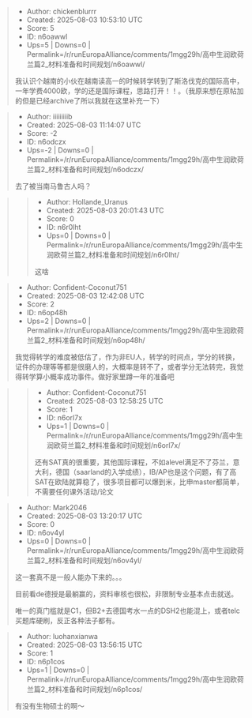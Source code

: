 > - Author: chickenblurrr
> - Created: 2025-08-03 10:53:10 UTC
> - Score: 5
> - ID: n6oawwl
> - Ups=5 | Downs=0 | Permalink=/r/runEuropaAlliance/comments/1mgg29h/高中生润欧荷兰篇2_材料准备和时间规划/n6oawwl/
>
> 我认识个越南的小伙在越南读高一的时候转学转到了斯洛伐克的国际高中，一年学费4000欧，学的还是国际课程，思路打开！！。（我原来想在原帖加的但是已经archive了所以我就在这里补充一下）

> - Author: iiiiiiiiib
> - Created: 2025-08-03 11:14:07 UTC
> - Score: -2
> - ID: n6odczx
> - Ups=-2 | Downs=0 | Permalink=/r/runEuropaAlliance/comments/1mgg29h/高中生润欧荷兰篇2_材料准备和时间规划/n6odczx/
>
> 去了被当南马鲁古人吗？

>> - Author: Hollande_Uranus
>> - Created: 2025-08-03 20:01:43 UTC
>> - Score: 0
>> - ID: n6r0lht
>> - Ups=0 | Downs=0 | Permalink=/r/runEuropaAlliance/comments/1mgg29h/高中生润欧荷兰篇2_材料准备和时间规划/n6r0lht/
>>
>> 这啥

> - Author: Confident-Coconut751
> - Created: 2025-08-03 12:42:08 UTC
> - Score: 2
> - ID: n6op48h
> - Ups=2 | Downs=0 | Permalink=/r/runEuropaAlliance/comments/1mgg29h/高中生润欧荷兰篇2_材料准备和时间规划/n6op48h/
>
> 我觉得转学的难度被低估了，作为非EU人，转学的时间点，学分的转换，证件的办理等等都是很磨人的，大概率是转不了，或者学分无法转完，我觉得转学算小概率成功事件。做好家里蹲一年的准备吧

>> - Author: Confident-Coconut751
>> - Created: 2025-08-03 12:58:25 UTC
>> - Score: 1
>> - ID: n6orl7x
>> - Ups=1 | Downs=0 | Permalink=/r/runEuropaAlliance/comments/1mgg29h/高中生润欧荷兰篇2_材料准备和时间规划/n6orl7x/
>>
>> 还有SAT真的很重要，其他国际课程，不如alevel满足不了芬兰，意大利，德国（saarland的入学成绩），IB/AP也是这个问题，有了高SAT在欧陆就算稳了，很多项目都可以爆到米，比申master都简单，不需要任何课外活动/论文

> - Author: Mark2046
> - Created: 2025-08-03 13:20:17 UTC
> - Score: 0
> - ID: n6ov4yl
> - Ups=0 | Downs=0 | Permalink=/r/runEuropaAlliance/comments/1mgg29h/高中生润欧荷兰篇2_材料准备和时间规划/n6ov4yl/
>
> 这一套真不是一般人能办下来的。。。
> 
> 目前看de德授是最躺赢的，资料审核也很松，非限制专业基本点击就送。
> 
> 唯一的真门槛就是C1，但B2+去德国考水一点的DSH2也能混上，或者telc 买题库硬刷，反正各种法子都有。

> - Author: luohanxianwa
> - Created: 2025-08-03 13:56:15 UTC
> - Score: 1
> - ID: n6p1cos
> - Ups=1 | Downs=0 | Permalink=/r/runEuropaAlliance/comments/1mgg29h/高中生润欧荷兰篇2_材料准备和时间规划/n6p1cos/
>
> 有没有生物硕士的啊～

